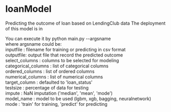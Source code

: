 # loanModel
Predicting the outcome of loan based on LendingClub data
The deployment of this model is in 

You can execute it by python main.py --argsname  
where argsname could be:  
    inputfile : filename for training or predicting in csv format  
    outputfile: output file that record the predicted outcome  
    select_columns : columns to be selected for modeling  
    categorical_columns : list of categorical columns  
    ordered_columns : list of ordered columns  
    numerical_columns : list of numerical columns  
    target_column : defaulted to 'loan_status'  
    testsize : percentage of data for testing  
    impute : NaN imputation ('median', 'mean', 'mode')  
    model_name : model to be used (lgbm, xgb, bagging, neuralnetwork)  
    mode : 'train' for training, 'predict' for predicting  
